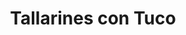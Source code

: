 ---
#published_date: 2023-05-16Z-03:00
#updated_date: 2023-11-04Z-03:00
title: Tallarines con Tuco
summary:
tags:
  - español
  - KinkyVibe # etiqueta especial #
  - artista
layout: amigues
category: amigues
authors:
  - PauConTuco
#featured: 1
force_unlisted: true
#force_unpublished: false
pronoun: https://pronombr.es/ella&elle
link: https://instagram.com/tallarinescontuco
#logo: 2
#photo: 3
#email: ayuda@kinkyvibe.ar
#location: Thames 240, Ciudad Autónoma de Buenos Aires
#tel: +54 9 11 5555 3333
#job_title: Educador BDSM - Dominatrix - Putito
#gender_identity: Perrito Travo Interdimensional
#bday: 1996-04-09
---